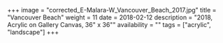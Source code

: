 +++
image = "corrected_E-Malara-W_Vancouver_Beach_2017.jpg"
title = "Vancouver Beach"
weight = 11
date = 2018-02-12
description = "2018, Acrylic on Gallery Canvas, 36\" x 36\""
availability = ""
tags = ["acrylic", "landscape"]
+++
